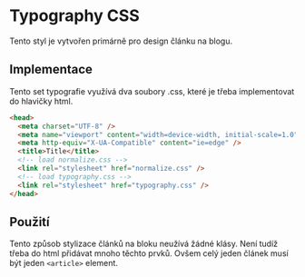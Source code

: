 # Typography CSS
Tento styl je vytvořen primárně pro design článku na blogu.
## Implementace
Tento set typografie využívá dva soubory .css, které je třeba implementovat do hlavičky html.
```html
<head>
  <meta charset="UTF-8" />
  <meta name="viewport" content="width=device-width, initial-scale=1.0" />
  <meta http-equiv="X-UA-Compatible" content="ie=edge" />
  <title>Title</title>
  <!-- load normalize.css -->
  <link rel="stylesheet" href="normalize.css" />
  <!-- load typography.css -->
  <link rel="stylesheet" href="typography.css" />
</head>
```
## Použití
Tento způsob stylizace článků na bloku neužívá žádné klásy. Není tudíž třeba do html přidávat mnoho těchto prvků. 
Ovšem celý jeden článek musí být jeden `<article>` element.
